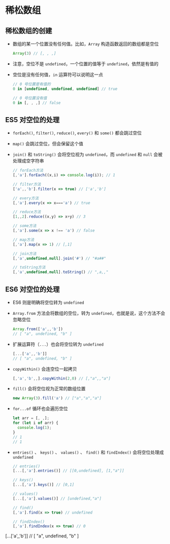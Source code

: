 # 稀松数组

## 稀松数组的创建

+ 数组的某一个位置没有任何值。比如，`Array` 构造函数返回的数组都是空位

    ```js
    Array(3) // [, , ,]
    ```

+ 注意，空位不是 `undefined`，一个位置的值等于 `undefined`，依然是有值的

+ 空位是没有任何值，`in` 运算符可以说明这一点

    ```js
    // 0 号位置是有值的
    0 in [undefined, undefined, undefined] // true

    // 0 号位置没有值
    0 in [, , ,] // false
    ```

## ES5 对空位的处理

+ `forEach()`, `filter()`, `reduce()`, `every()` 和 `some()` 都会跳过空位

+ `map()` 会跳过空位，但会保留这个值

+ `join()` 和 `toString()` 会将空位视为 `undefined`，而 `undefined` 和 `null` 会被处理成空字符串

    ```js
    // forEach方法
    [,'a'].forEach((x,i) => console.log(i)); // 1

    // filter方法
    ['a',,'b'].filter(x => true) // ['a','b']

    // every方法
    [,'a'].every(x => x==='a') // true

    // reduce方法
    [1,,2].reduce((x,y) => x+y) // 3

    // some方法
    [,'a'].some(x => x !== 'a') // false

    // map方法
    [,'a'].map(x => 1) // [,1]

    // join方法
    [,'a',undefined,null].join('#') // "#a##"

    // toString方法
    [,'a',undefined,null].toString() // ",a,,"
    ```

## ES6 对空位的处理

+ ES6 则是明确将空位转为 `undefined`

+ `Array.from` 方法会将数组的空位，转为 `undefined`，也就是说，这个方法不会忽略空位

    ```js
    Array.from(['a',,'b'])
    // [ "a", undefined, "b" ]
    ```

+ 扩展运算符（`...`）也会将空位转为 `undefined`

    ```js
    [...['a',,'b']]
    // [ "a", undefined, "b" ]
    ```

+ `copyWithin()` 会连空位一起拷贝

    ```js
    [,'a','b',,].copyWithin(2,0) // [,"a",,"a"]
    ```

+ `fill()` 会将空位视为正常的数组位置

    ```js
    new Array(3).fill('a') // ["a","a","a"]

    ```

+ `for...of` 循环也会遍历空位

    ```js
    let arr = [, ,];
    for (let i of arr) {
      console.log(1);
    }
    // 1
    // 1
    ```

+ `entries()` 、 `keys()` 、 `values()` 、 `find()` 和 `findIndex()` 会将空位处理成 `undefined`

    ```js
    // entries()
    [...[,'a'].entries()] // [[0,undefined], [1,"a"]]

    // keys()
    [...[,'a'].keys()] // [0,1]

    // values()
    [...[,'a'].values()] // [undefined,"a"]

    // find()
    [,'a'].find(x => true) // undefined

    // findIndex()
    [,'a'].findIndex(x => true) // 0
    ```

\[...\['a',,'b']]
// \[ "a", undefined, "b" ]
